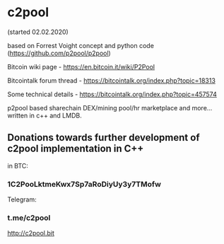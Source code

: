 # c2pool
(started 02.02.2020)

based on Forrest Voight concept and python code (https://github.com/p2pool/p2pool)

Bitcoin wiki page - https://en.bitcoin.it/wiki/P2Pool

Bitcointalk forum thread - https://bitcointalk.org/index.php?topic=18313

Some technical details - https://bitcointalk.org/index.php?topic=457574

p2pool based sharechain DEX/mining pool/hr marketplace and more... written in c++ and LMDB.

## Donations towards further development of с2pool implementation in C++

in BTC:

### 1C2PooLktmeKwx7Sp7aRoDiyUy3y7TMofw

Telegram:

### t.me/c2pool

http://c2pool.bit
